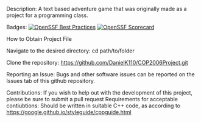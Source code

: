 
Description: A text based adventure game that was originally made as a project for a programming class.

Badges: [![OpenSSF Best Practices](https://www.bestpractices.dev/projects/10310/badge)](https://www.bestpractices.dev/projects/10310/badge?cache=0)
[![OpenSSF Scorecard](htt‌ps://api.scorecard.dev/projects/github.com/DanielK110/COP2006Project/badge)](htt‌ps://scorecard.dev/viewer/?uri=github.com/DanielK110/COP2006Project)

How to Obtain Project File

Navigate to the desired directory:
cd path/to/folder

Clone the repository:
https://github.com/DanielK110/COP2006Project.git

Reporting an Issue: Bugs and other software issues can be reported on the Issues tab of this github repository.

Contributions: If you wish to help out with the development of this project, please be sure to submit a pull request
Requirements for acceptable contiubtions:
Should be written in suitable C++ code, as according to https://google.github.io/styleguide/cppguide.html
